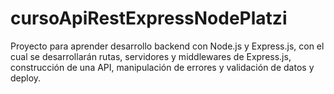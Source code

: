 # cursoApiRestExpressNodePlatzi
Proyecto para aprender desarrollo backend con Node.js y Express.js, con el cual se desarrollarán rutas, servidores y middlewares de Express.js, construcción de una API, manipulación de  errores y validación de datos y deploy.
